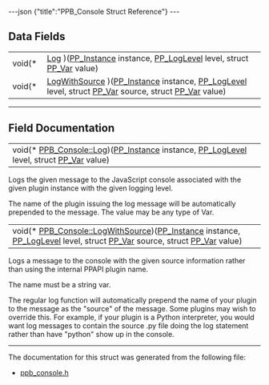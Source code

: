 ---json {"title":"PPB\_Console Struct Reference"} ---

Data Fields
-----------

<table><tbody><tr class="odd"><td style="text-align: right;">void(* </td><td><a href="/docs/native-client/pepper_stable/c/struct_p_p_b___console__1__0#ae54272123735f49c8d7eb09cb2e1e368" class="el">Log</a> )(<a href="/docs/native-client/pepper_stable/c/group___typedefs#ga89b662403e6a687bb914b80114c0d19d" class="el">PP_Instance</a> instance, <a href="/docs/native-client/pepper_stable/c/group___enums#gac39067c0883ec80b94290dd2a3bae440" class="el">PP_LogLevel</a> level, struct <a href="/docs/native-client/pepper_stable/c/struct_p_p___var/" class="el">PP_Var</a> value)</td></tr><tr class="even"><td style="text-align: right;">void(* </td><td><a href="/docs/native-client/pepper_stable/c/struct_p_p_b___console__1__0#a87a75566f5b86ebb6e2b7bf529d6ade1" class="el">LogWithSource</a> )(<a href="/docs/native-client/pepper_stable/c/group___typedefs#ga89b662403e6a687bb914b80114c0d19d" class="el">PP_Instance</a> instance, <a href="/docs/native-client/pepper_stable/c/group___enums#gac39067c0883ec80b94290dd2a3bae440" class="el">PP_LogLevel</a> level, struct <a href="/docs/native-client/pepper_stable/c/struct_p_p___var/" class="el">PP_Var</a> source, struct <a href="/docs/native-client/pepper_stable/c/struct_p_p___var/" class="el">PP_Var</a> value)</td></tr></tbody></table>

------------------------------------------------------------------------

Field Documentation
-------------------

<span id="ae54272123735f49c8d7eb09cb2e1e368" class="anchor" style="margin: 0;"></span>

<table><tbody><tr class="odd"><td>void(* <a href="/docs/native-client/pepper_stable/c/struct_p_p_b___console__1__0#ae54272123735f49c8d7eb09cb2e1e368" class="el">PPB_Console::Log</a>)(<a href="/docs/native-client/pepper_stable/c/group___typedefs#ga89b662403e6a687bb914b80114c0d19d" class="el">PP_Instance</a> instance, <a href="/docs/native-client/pepper_stable/c/group___enums#gac39067c0883ec80b94290dd2a3bae440" class="el">PP_LogLevel</a> level, struct <a href="/docs/native-client/pepper_stable/c/struct_p_p___var/" class="el">PP_Var</a> value)</td></tr></tbody></table>

Logs the given message to the JavaScript console associated with the given plugin instance with the given logging level.

The name of the plugin issuing the log message will be automatically prepended to the message. The value may be any type of Var.

<span id="a87a75566f5b86ebb6e2b7bf529d6ade1" class="anchor" style="margin: 0;"></span>

<table><tbody><tr class="odd"><td>void(* <a href="/docs/native-client/pepper_stable/c/struct_p_p_b___console__1__0#a87a75566f5b86ebb6e2b7bf529d6ade1" class="el">PPB_Console::LogWithSource</a>)(<a href="/docs/native-client/pepper_stable/c/group___typedefs#ga89b662403e6a687bb914b80114c0d19d" class="el">PP_Instance</a> instance, <a href="/docs/native-client/pepper_stable/c/group___enums#gac39067c0883ec80b94290dd2a3bae440" class="el">PP_LogLevel</a> level, struct <a href="/docs/native-client/pepper_stable/c/struct_p_p___var/" class="el">PP_Var</a> source, struct <a href="/docs/native-client/pepper_stable/c/struct_p_p___var/" class="el">PP_Var</a> value)</td></tr></tbody></table>

Logs a message to the console with the given source information rather than using the internal PPAPI plugin name.

The name must be a string var.

The regular log function will automatically prepend the name of your plugin to the message as the "source" of the message. Some plugins may wish to override this. For example, if your plugin is a Python interpreter, you would want log messages to contain the source .py file doing the log statement rather than have "python" show up in the console.

------------------------------------------------------------------------

The documentation for this struct was generated from the following file:

-   <a href="/docs/native-client/pepper_stable/c/ppb__console_8h/" class="el">ppb_console.h</a>
